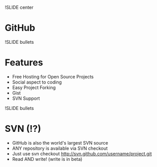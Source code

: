 !SLIDE center
# GitHub #

!SLIDE bullets
# Features #
* Free Hosting for Open Source Projects
* Social aspect to coding
* Easy Project Forking
* Gist
* SVN Support

!SLIDE bullets
# SVN (!?) #
* GitHub is also the world's largest SVN source
* ANY repository is available via SVN checkout
* Just use svn checkout http://svn.github.com/username/project.git
* Read AND write! (write is in beta)